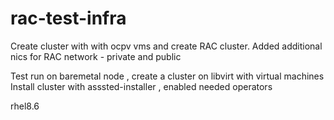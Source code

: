 # rac-test-infra
Create cluster with with ocpv vms  and create RAC cluster.
Added additional nics for RAC network - private and public

Test run on baremetal node , create a cluster on libvirt with virtual machines
Install cluster with asssted-installer , enabled needed operators


rhel8.6

